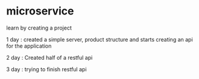 # microservice

learn by creating a project 


1 day : 
created a simple server, product structure and starts creating an api for the application

2 day :
Created half of a restful api 

3 day :
trying to finish restful api 

